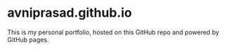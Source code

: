 avniprasad.github.io
===============

This is my personal portfolio, hosted on this GitHub repo and powered by GitHub pages.
